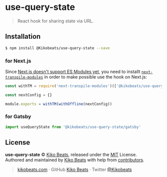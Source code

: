 # use-query-state

> React hook for sharing state via URL.

## Installation

```bash
$ npm install @Kikobeats/use-query-state --save
```

### for Next.js

Since [Next.js doesn't support ES Modules yet](https://github.com/vercel/next.js/issues/706), you need to installt [`next-transpile-modules`](https://github.com/martpie/next-transpile-modules) in order to make possible use the hook on Next.js:

```js
const withTM = require('next-transpile-modules')(['@kikobeats/use-query-state'])

const nextConfig = {}

module.exports = withTM(withOffline(nextConfig))
```

### for Gatsby

```jsx
import useQueryState from '@kikobeats/use-query-state/gatsby'
```

## License

**use-query-state** © [Kiko Beats](https://kikobeats.com), released under the [MIT](https://github.com/Kikobeats/use-query-state/blob/master/LICENSE.md) License.<br>
Authored and maintained by [Kiko Beats](https://kikobeats.com) with help from [contributors](https://github.com/Kikobeats/use-query-state/contributors).

> [kikobeats.com](https://kikobeats.com) · GitHub [Kiko Beats](https://github.com/Kikobeats) · Twitter [@Kikobeats](https://twitter.com/Kikobeats)
